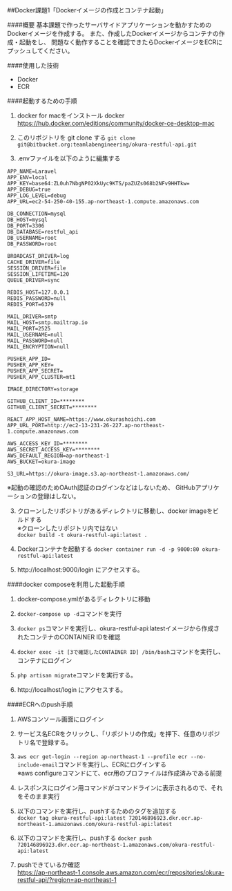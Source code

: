 ##Docker課題1「Dockerイメージの作成とコンテナ起動」

####概要
基本課題で作ったサーバサイドアプリケーションを動かすためのDockerイメージを作成する。
また、作成したDockerイメージからコンテナの作成・起動をし、 
問題なく動作することを確認できたらDockerイメージをECRにプッシュしてください。


####使用した技術
- Docker 
- ECR

####起動するための手順
1. docker for macをインストール
   docker
   https://hub.docker.com/editions/community/docker-ce-desktop-mac

2. このリポジトリを git clone する
`git clone git@bitbucket.org:teamlabengineering/okura-restful-api.git` 

3. .envファイルを以下のように編集する
```
APP_NAME=Laravel
APP_ENV=local
APP_KEY=base64:ZL0uh7NbgNP02XkUyc9KTS/paZUZs068b2NFv9HHTkw=
APP_DEBUG=true
APP_LOG_LEVEL=debug
APP_URL=ec2-54-250-40-155.ap-northeast-1.compute.amazonaws.com

DB_CONNECTION=mysql
DB_HOST=mysql
DB_PORT=3306
DB_DATABASE=restful_api
DB_USERNAME=root
DB_PASSWORD=root

BROADCAST_DRIVER=log
CACHE_DRIVER=file
SESSION_DRIVER=file
SESSION_LIFETIME=120
QUEUE_DRIVER=sync

REDIS_HOST=127.0.0.1
REDIS_PASSWORD=null
REDIS_PORT=6379

MAIL_DRIVER=smtp
MAIL_HOST=smtp.mailtrap.io
MAIL_PORT=2525
MAIL_USERNAME=null
MAIL_PASSWORD=null
MAIL_ENCRYPTION=null

PUSHER_APP_ID=
PUSHER_APP_KEY=
PUSHER_APP_SECRET=
PUSHER_APP_CLUSTER=mt1

IMAGE_DIRECTORY=storage

GITHUB_CLIENT_ID=********
GITHUB_CLIENT_SECRET=********

REACT_APP_HOST_NAME=https://www.okurashoichi.com
APP_URL_PORT=http://ec2-13-231-26-227.ap-northeast-1.compute.amazonaws.com

AWS_ACCESS_KEY_ID=********
AWS_SECRET_ACCESS_KEY=********
AWS_DEFAULT_REGION=ap-northeast-1
AWS_BUCKET=okura-image

S3_URL=https://okura-image.s3.ap-northeast-1.amazonaws.com/
```
※起動の確認のためOAuth認証のログインなどはしないため、 
 GitHubアプリケーションの登録はしない。 
 
3. クローンしたリポジトリがあるディレクトリに移動し、docker imageをビルドする  
    ※クローンしたリポジトリ内ではない  
`docker build -t okura-restful-api:latest .`

4. Dockerコンテナを起動する
`docker container run -d -p 9000:80 okura-restful-api:latest`

5. http://localhost:9000/login にアクセスする。

####docker composeを利用した起動手順
1. docker-compose.ymlがあるディレクトリに移動

2. `docker-compose up -d`コマンドを実行

3. `docker ps`コマンドを実行し、okura-restful-api:latestイメージから作成されたコンテナのCONTAINER IDを確認

4. `docker exec -it [3で確認したCONTAINER ID] /bin/bash`コマンドを実行し、コンテナにログイン

5. `php artisan migrate`コマンドを実行する。

6. http://localhost/login にアクセスする。


####ECRへのpush手順
1. AWSコンソール画面にログイン

2. サービス名ECRをクリックし、「リポジトリの作成」を押下、任意のリポジトリ名で登録する。

3. `aws ecr get-login --region ap-northeast-1 --profile ecr --no-include-email`コマンドを実行し、ECRにログインする  
   ※aws configureコマンドにて、ecr用のプロファイルは作成済みである前提

4. レスポンスにログイン用コマンドがコマンドラインに表示されるので、それをそのまま実行

5. 以下のコマンドを実行し、pushするためのタグを追加する  
   `docker tag okura-restful-api:latest 720146896923.dkr.ecr.ap-northeast-1.amazonaws.com/okura-restful-api:latest`
   
6. 以下のコマンドを実行し、pushする
   `docker push 720146896923.dkr.ecr.ap-northeast-1.amazonaws.com/okura-restful-api:latest`
   
7. pushできているか確認  
   https://ap-northeast-1.console.aws.amazon.com/ecr/repositories/okura-restful-api/?region=ap-northeast-1

   